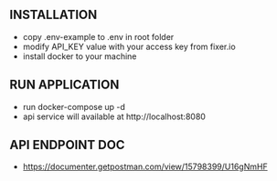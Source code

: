 ## INSTALLATION
- copy .env-example to .env in root folder 
- modify API_KEY value with your access key from fixer.io
- install docker to your machine

## RUN APPLICATION
- run docker-compose up -d 
- api service will available at http://localhost:8080

## API ENDPOINT DOC 
- https://documenter.getpostman.com/view/15798399/U16gNmHF